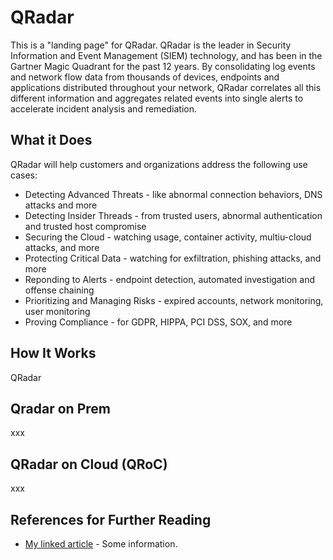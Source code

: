 # QRadar

This is a "landing page" for QRadar.  QRadar is the leader in Security Information and Event Management (SIEM) technology, and has been in the Gartner Magic Quadrant for the past 12 years.  By consolidating log events and network flow data from thousands of devices, endpoints and applications distributed throughout your network, QRadar correlates all this different information and aggregates related events into single alerts to accelerate incident analysis and remediation. 

## What it Does

QRadar will help customers and organizations address the following use cases:
- Detecting Advanced Threats - like abnormal connection behaviors, DNS attacks and more
- Detecting Insider Threads - from trusted users, abnormal authentication and trusted host compromise
- Securing the Cloud - watching usage, container activity, multiu-cloud attacks, and more
- Protecting Critical Data - watching for exfiltration, phishing attacks, and more
- Reponding to Alerts - endpoint detection, automated investigation and offense chaining
- Prioritizing and Managing Risks - expired accounts, network monitoring, user monitoring
- Proving Compliance - for GDPR, HIPPA, PCI DSS, SOX, and more

## How It Works

QRadar 

## Qradar on Prem

xxx

## QRadar on Cloud (QRoC)

xxx

## References for Further Reading
- [My linked article](https://cloud.ibm.com) - Some information.
